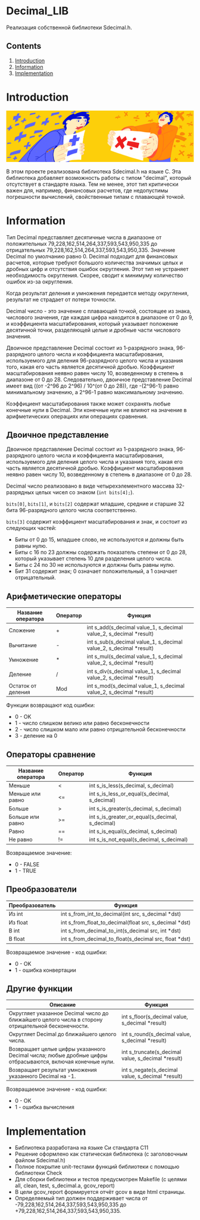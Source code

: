 # Decimal_LIB

Реализация собственной библиотеки Sdecimal.h.

## Contents

1. [Introduction](#introduction)
2. [Information](#information)
3. [Implementation](#implementation)


# Introduction

![s21_decimal](misc/images/s21_decimal.png)


В этом проекте реализована библиотека Sdecimal.h на языке С. Эта библиотека добавляет возможность работы с типом "decimal", который отсутствует в стандарте языка. Тем не менее, этот тип критически важен для, например, финансовых расчетов, где недопустимы погрешности вычислений, свойственные типам с плавающей точкой.

# Information

Тип Decimal представляет десятичные числа в диапазоне от положительных 79,228,162,514,264,337,593,543,950,335 до отрицательных 79,228,162,514,264,337,593,543,950,335. Значение Decimal по умолчанию равно 0. Decimal подходит для финансовых расчетов, которые требуют большого количества значимых целых и дробных цифр и отсутствия ошибок округления. Этот тип не устраняет необходимость округления. Скорее, сводит к минимуму количество ошибок из-за округления.

Когда результат деления и умножения передается методу округления, результат не страдает от потери точности.

Decimal число - это значение с плавающей точкой, состоящее из знака, числового значения, где каждая цифра находится в диапазоне от 0 до 9, и коэффициента масштабирования, который указывает положение десятичной точки, разделяющей целые и дробные части числового значения.

Двоичное представление Decimal состоит из 1-разрядного знака, 96-разрядного целого числа и коэффициента масштабирования, используемого для деления 96-разрядного целого числа и указания того, какая его часть является десятичной дробью. Коэффициент масштабирования неявно равен числу 10, возведенному в степень в диапазоне от 0 до 28. Следовательно, двоичное представление Decimal имеет вид ((от -2^96 до 2^96) / 10^(от 0 до 28)), где -(2^96-1) равно минимальному значению, а 2^96-1 равно максимальному значению.

Коэффициент масштабирования также может сохранять любые конечные нули в Decimal. Эти конечные нули не влияют на значение в арифметических операциях или операциях сравнения. 

## Двоичное представление  

Двоичное представление Decimal состоит из 1-разрядного знака, 96-разрядного целого числа и коэффициента масштабирования, используемого для деления целого числа и указания того, какая его часть является десятичной дробью. Коэффициент масштабирования неявно равен числу 10, возведенному в степень в диапазоне от 0 до 28.

Decimal число реализовано в виде четырехэлементного массива 32-разрядных целых чисел со знаком (`int bits[4];`).

`bits[0]`, `bits[1]`, и `bits[2]` содержат младшие, средние и старшие 32 бита 96-разрядного целого числа соответственно.

`bits[3]` содержит коэффициент масштабирования и знак, и состоит из следующих частей:
- Биты от 0 до 15, младшее слово, не используются и должны быть равны нулю.
- Биты с 16 по 23 должны содержать показатель степени от 0 до 28, который указывает степень 10 для разделения целого числа.
- Биты с 24 по 30 не используются и должны быть равны нулю.
- Бит 31 содержит знак; 0 означает положительный, а 1 означает отрицательный.


## Арифметические операторы

| Название оператора | Оператор  | Функция                                                                            | 
| ------ | ------ |------------------------------------------------------------------------------------|
| Сложение | + | int s_add(s_decimal value_1, s_decimal value_2, s_decimal *result)         |
| Вычитание | - | int s_sub(s_decimal value_1, s_decimal value_2, s_decimal *result)         |
| Умножение | * | int s_mul(s_decimal value_1, s_decimal value_2, s_decimal *result) | 
| Деление | / | int s_div(s_decimal value_1, s_decimal value_2, s_decimal *result) |
| Остаток от деления | Mod | int s_mod(s_decimal value_1, s_decimal value_2, s_decimal *result) |

Функции возвращают код ошибки:  
- 0 - OK  
- 1 - число слишком велико или равно бесконечности
- 2 - число слишком мало или равно отрицательной бесконечности
- 3 - деление на 0


## Операторы сравнение

| Название оператора | Оператор  | Функция | 
| ------ | ------ | ------ |
| Меньше  | < | int s_is_less(s_decimal, s_decimal) |
| Меньше или равно | <= | int s_is_less_or_equal(s_decimal, s_decimal) | 
| Больше | \> |  int s_is_greater(s_decimal, s_decimal) |
| Больше или равно | \>= | int s_is_greater_or_equal(s_decimal, s_decimal) | 
| Равно | == |  int s_is_equal(s_decimal, s_decimal) |
| Не равно | != |  int s_is_not_equal(s_decimal, s_decimal) |

Возвращаемое значение:
- 0 - FALSE
- 1 - TRUE

## Преобразователи 

| Преобразователь | Функция | 
| ------ | ------ |
| Из int | int s_from_int_to_decimal(int src, s_decimal *dst) |
| Из float  | int s_from_float_to_decimal(float src, s_decimal *dst) |
| В int  | int s_from_decimal_to_int(s_decimal src, int *dst) |
| В float  | int s_from_decimal_to_float(s_decimal src, float *dst) |

Возвращаемое значение - код ошибки:
 - 0 - OK
 - 1 - ошибка конвертации

## Другие функции

| Описание | Функция                                                  | 
| ------ |----------------------------------------------------------|
| Округляет указанное Decimal число до ближайшего целого числа в сторону отрицательной бесконечности. | int s_floor(s_decimal value, s_decimal *result)    |	
| Округляет Decimal до ближайшего целого числа. | int s_round(s_decimal value, s_decimal *result)    |
| Возвращает целые цифры указанного Decimal числа; любые дробные цифры отбрасываются, включая конечные нули. | int s_truncate(s_decimal value, s_decimal *result) |
| Возвращает результат умножения указанного Decimal на -1. | int s_negate(s_decimal value, s_decimal *result)   |

Возвращаемое значение - код ошибки:
 - 0 - OK
 - 1 - ошибка вычисления

# Implementation

- Библиотека разработана на языке Си стандарта C11
- Решение оформлено как статическая библиотека (с заголовочным файлом Sdecimal.h)
- Полное покрытие unit-тестами функций библиотеки c помощью библиотеки Check  
- Для сборки библиотеки и тестов предусмотрен Makefile (с целями all, clean, test, s_decimal.a, gcov_report)  
- В цели gcov_report формируется отчёт gcov в виде html страницы.
- Определяемый тип должен поддерживает числа от -79,228,162,514,264,337,593,543,950,335 до +79,228,162,514,264,337,593,543,950,335.